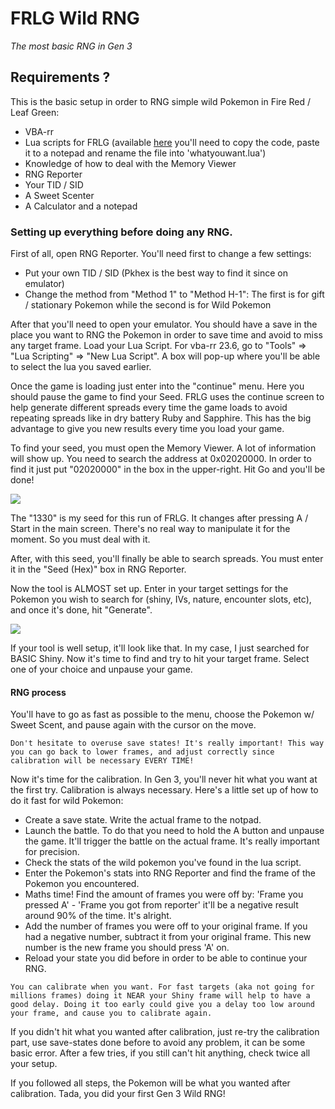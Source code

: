# FRLG Wild RNG
_The most basic RNG in Gen 3_

## Requirements ?
This is the basic setup in order to RNG simple wild Pokemon in Fire Red / Leaf Green:
- VBA-rr
- Lua scripts for FRLG (available [here](https://projectpokemon.org/home/forums/topic/15187-gen-3-lua-scripts/?tab=comments#comment-127239) you'll need to copy the code, paste it to a notepad and rename the file into 'whatyouwant.lua')
- Knowledge of how to deal with the Memory Viewer
- RNG Reporter
- Your TID / SID
- A Sweet Scenter
- A Calculator and a notepad

### Setting up everything before doing any RNG.

First of all, open RNG Reporter. You'll need first to change a few settings:
- Put your own TID / SID (Pkhex is the best way to find it since on emulator)
- Change the method from "Method 1" to "Method H-1": The first is for gift / stationary Pokemon while the second is for Wild Pokemon

After that you'll need to open your emulator. You should have a save in the place you want to RNG the Pokemon in order to save time and avoid to miss any target frame. Load your Lua Script.  For vba-rr 23.6, go to "Tools" => "Lua Scripting" => "New Lua Script".  A box will pop-up where you'll be able to select the lua you saved earlier.

Once the game is loading just enter into the "continue" menu. Here you should pause the game to find your Seed. FRLG uses the continue screen to help generate different spreads every time the game loads to avoid repeating spreads like in dry battery Ruby and Sapphire. This has the big advantage to give you new results every time you load your game.

To find your seed, you must open the Memory Viewer. A lot of information will show up. You need to search the address at 0x02020000. In order to find it just put "02020000" in the box in the upper-right. Hit Go and you'll be done!

![](https://i.imgur.com/Vk4zYMm.png)

The "1330" is my seed for this run of FRLG. It changes after pressing A / Start in the main screen. There's no real way to manipulate it for the moment. So you must deal with it.

After, with this seed, you'll finally be able to search spreads. You must enter it in the "Seed (Hex)" box in RNG Reporter.

Now the tool is ALMOST set up. Enter in your target settings for the Pokemon you wish to search for (shiny, IVs, nature, encounter slots, etc), and once it's done, hit "Generate".

![](https://i.imgur.com/LiBe4F2.png)

If your tool is well setup, it'll look like that. In my case, I just searched for BASIC Shiny. Now it's time to find and try to hit your target frame. Select one of your choice and unpause your game.

#### RNG process

You'll have to go as fast as possible to the menu, choose the Pokemon w/ Sweet Scent, and pause again with the cursor on the move.
```
Don't hesitate to overuse save states! It's really important! This way you can go back to lower frames, and adjust correctly since calibration will be necessary EVERY TIME!
```
Now it's time for the calibration. In Gen 3, you'll never hit what you want at the first try. Calibration is always necessary. Here's a little set up of how to do it fast for wild Pokemon:
- Create a save state. Write the actual frame to the notpad.
- Launch the battle. To do that you need to hold the A button and unpause the game. It'll trigger the battle on the actual frame. It's really important for precision.
- Check the stats of the wild pokemon you've found in the lua script.
- Enter the Pokemon's stats into RNG Reporter and find the frame of the Pokemon you encountered.
- Maths time!  Find the amount of frames you were off by: 'Frame you pressed A' - 'Frame you got from reporter' it'll be a negative result around 90% of the time. It's alright.
- Add the number of frames you were off to your original frame.  If you had a negative number, subtract it from your original frame.  This new number is the new frame you should press 'A' on.
- Reload your state you did before in order to be able to continue your RNG.
```
You can calibrate when you want. For fast targets (aka not going for millions frames) doing it NEAR your Shiny frame will help to have a good delay. Doing it too early could give you a delay too low around your frame, and cause you to calibrate again.
```
If you didn't hit what you wanted after calibration, just re-try the calibration part, use save-states done before to avoid any problem, it can be some basic error. After a few tries, if you still can't hit anything, check twice all your setup.

If you followed all steps, the Pokemon will be what you wanted after calibration. Tada, you did your first Gen 3 Wild RNG!
